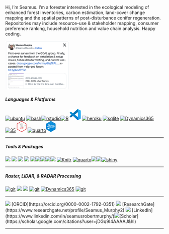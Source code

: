 Hi, I’m Seamus. I’m a forester interested in the ecological modeling of
enhanced forest inventories, carbon estimation, land-cover change
mapping and the spatial patterns of post-disturbance conifer
regeneration. Repositories may include resource-use & stakeholder
mapping, consumer preference ranking, household nutrition and value
chain analysis. Happy coding.

<img src="README_files/tweet.png" style="width:5.4cm" />  

##### Languages & Platforms

[<img src="https://user-images.githubusercontent.com/25181517/186884153-99edc188-e4aa-4c84-91b0-e2df260ebc33.png" alt="ubuntu" width="35"/>](https://www.releases.ubuntu.com/)
[<img src="https://www.vectorlogo.zone/logos/gnu_bash/gnu_bash-icon.svg" alt="bash" width="35"/>](https://www.gnu.org/software/bash/)[<img src="https://geomoer.github.io/moer-base-r/assets/images/unit_images/u01/grid.png" alt="rstudio" width="53"/>](https://posit.co)[<img src="https://cdn.iconscout.com/icon/free/png-512/r-5-283170.png" alt="R" width="30" height="35"/>](https://cran.r-project.org)
<img src="https://raw.githubusercontent.com/github/explore/80688e429a7d4ef2fca1e82350fe8e3517d3494d/topics/visual-studio-code/visual-studio-code.png" alt="vscode" width="35"/>
[<img src="https://www.vectorlogo.zone/logos/heroku/heroku-icon.svg" alt="heroku" width="35"/>](https://heroku.com)
[<img src="https://www.vectorlogo.zone/logos/sqlite/sqlite-icon.svg" alt="sqlite" width="35"/>](https://www.sqlite.org/)
[<img src="https://novasoft.global/wp-content/uploads/2020/04/ms-dynamics365-logo.png" alt="Dynamics365" width="35"/>](https://www.microsoft.com/en-us/dynamics-365/)
[<img src="https://www.vectorlogo.zone/logos/git-scm/git-scm-icon.svg" alt="35" width="35"/>](https://git-scm.com/)
[<img src="https://raw.githubusercontent.com/rstudio/hex-stickers/main/PNG/knitr.png" alt="Knitr" width="30" height="35"/>](https://yihui.org/knitr/)
[<img src="https://avatars.githubusercontent.com/u/67437475?s=200&amp;v=4" alt="quarto" width="35"/>](https://github.com/quarto-dev)[<img src="https://raw.githubusercontent.com/rstudio/hex-stickers/main/PNG/shiny.png" alt="shiny" width="30" height="35"/>](http://shiny.rstudio.com/)

------------------------------------------------------------------------

##### Tools & Packages

[<img src="https://enhakkore.net/wp-content/uploads/2019/07/logo-qgis.png" width="35"/>](https://www.qgis.org)
[<img src="https://saga-gis.sourceforge.io/_images/logo_saga.png" width="35"/>](https://saga-gis.sourceforge.io)
[<img src="http://www.brazildatacube.org/wp-content/uploads/2020/12/rStac_logo-768x889.png" width="30"/>](http://www.brazildatacube.org)
[<img src="https://open-eo.github.io/openeo-r-client/reference/figures/logo.png" width="36"/>](https://open-eo.github.io)
[<img src="https://www.esri.com/content/dam/esrisites/en-us/common/icons/product-logos/arcgis-platform-220.png" width="35"/>](https://www.esriuk.com/en-gb/arcgis/products/arcgis-online/overview)[<img src="https://eos-gnss.com/wp-content/uploads/2021/04/ArcGIS-Field-Maps-Android.png" width="36"/>](https://www.esri.com/)[<img src="https://avatars.githubusercontent.com/u/3733688?s=200&amp;v=4" width="35"/>](https://geoodk.com)[<img src="https://docs.getodk.org/_static/odk-logo.svg" width="64"/>](http://odk.org/)[<img src="https://raw.githubusercontent.com/rspatial/terra/master/man/figures/logo.png" width="31"/>](https://github.com/rspatial/terra)
[<img src="https://r-spatial.github.io/sf/logo.png" alt="Knitr" width="35"/>](https://r-spatial.github.io/sf)
[<img src="https://gdalcubes.github.io/source/gdalcubes_logo_mini.png" alt="quarto" width="35"/>](https://gdalcubes.github.io)[<img src="https://stacspec.org/public/images-original/STAC-01.png" width="49"/>](https://stacspec.org)[<img src="https://cdn0.iconfinder.com/data/icons/fruit-and-vegetables-11/64/VEGETABLES_4-05-512.png" width="35"/>](https://topepo.github.io/caret/)[<img src="https://images.routledge.com/common/jackets/crclarge/978148221/9781482210200.jpg" alt="shiny" width="26"/>](https://spatstat.org)

------------------------------------------------------------------------

##### Raster, LiDAR, & RADAR Processing

[<img src="https://mundiwebservices.com/keystoneapi/uploads/images/tool-gdal-logo.jpg" alt="git" width="35"/>](https://gdal.org/)
[<img src="https://avatars.githubusercontent.com/u/9302722?s=200&amp;v=4" width="35"/>](https://github.com/LAStools/LAStools)
[<img src="https://rapidlasso.de/wp-content/uploads/2023/03/Logo-Rapidlasso.svg" width="35"/>](https://rapidlasso.de)
[<img src="https://raw.githubusercontent.com/Jean-Romain/lidR/master/man/figures/logo200x231.png" alt="git" width="30" height="35"/>](https://github.com/r-lidar/lidR)
[<img src="https://cdn.icon-icons.com/icons2/1508/PNG/512/googleearth-engine_104576.png" alt="Dynamics365" width="35"/>](https://earthengine.google.com/platform/)
[<img src="https://avatars.githubusercontent.com/u/16205719?s=48&amp;v=4" alt="git" width="35"/>](https://github.com/EarthBigData/openSAR)

------------------------------------------------------------------------

<img src="https://orcid.org/assets/vectors/orcid.logo.icon.svg" width="25"/>
[ORCID](https://orcid.org/0000-0002-1792-0351)
<img src="https://cdn.iconscout.com/icon/free/png-512/free-researchgate-3772415-3151543.png" width="25"/>
[ResearchGate](https://www.researchgate.net/profile/Seamus_Murphy2)
<img src="https://raw.githubusercontent.com/rahuldkjain/github-profile-readme-generator/master/src/images/icons/Social/linked-in-alt.svg" width="20"/>
[LinkedIn](https://www.linkedin.com/in/seamusrobertmurphy/)<img src="https://cdn.worldvectorlogo.com/logos/google-scholar.svg" width="25"/>[Scholar](https://scholar.google.com/citations?user=jDGq9I4AAAAJ&hl)

------------------------------------------------------------------------

## 
